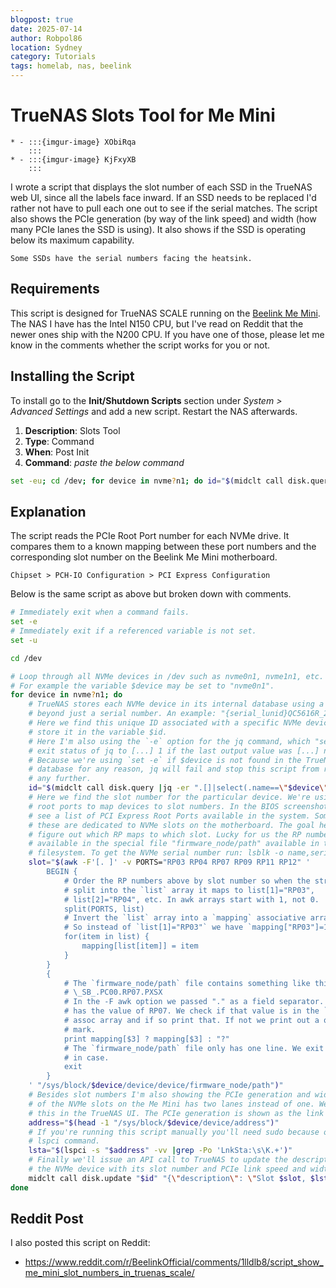 ```yaml
---
blogpost: true
date: 2025-07-14
author: Robpol86
location: Sydney
category: Tutorials
tags: homelab, nas, beelink
---
```


# TrueNAS Slots Tool for Me Mini

```{list-table}
* - :::{imgur-image} XObiRqa
    :::
* - :::{imgur-image} KjFxyXB
    :::
```

I wrote a script that displays the slot number of each SSD in the TrueNAS web UI, since all the labels face inward. If an SSD
needs to be replaced I'd rather not have to pull each one out to see if the serial matches. The script also shows the PCIe
generation (by way of the link speed) and width (how many PCIe lanes the SSD is using). It also shows if the SSD is operating
below its maximum capability.

```{imgur-figure} OSU97Ou
Some SSDs have the serial numbers facing the heatsink.
```

## Requirements

This script is designed for TrueNAS SCALE running on the [Beelink Me Mini](https://www.bee-link.com/products/beelink-me-mini-n150).
The NAS I have has the Intel N150 CPU, but I've read on Reddit that the newer ones ship with the N200 CPU. If you have one of
those, please let me know in the comments whether the script works for you or not.

## Installing the Script

To install go to the **Init/Shutdown Scripts** section under *System > Advanced Settings* and add a new script. Restart the
NAS afterwards.

1. **Description**: Slots Tool
1. **Type**: Command
1. **When**: Post Init
1. **Command**: *paste the below command*

```bash
set -eu; cd /dev; for device in nvme?n1; do id="$(midclt call disk.query |jq -er ".[]|select(.name==\"$device\").identifier")"; slot="$(awk -F'[. ]' -v PORTS="RP03 RP04 RP07 RP09 RP11 RP12" 'BEGIN{split(PORTS, list); for(item in list) mapping[list[item]] = item} {print mapping[$3] ? mapping[$3] : "?"; exit}' "/sys/block/$device/device/device/firmware_node/path")"; address="$(head -1 "/sys/block/$device/device/address")"; lsta="$(lspci -s "$address" -vv |grep -Po 'LnkSta:\s\K.+')"; midclt call disk.update "$id" "{\"description\": \"Slot $slot, $lsta\"}"; done
```

## Explanation

The script reads the PCIe Root Port number for each NVMe drive. It compares them to a known mapping between these port
numbers and the corresponding slot number on the Beelink Me Mini motherboard.

```{imgur-figure} khZAZAw
Chipset > PCH-IO Configuration > PCI Express Configuration
```

Below is the same script as above but broken down with comments.

```bash
# Immediately exit when a command fails.
set -e
# Immediately exit if a referenced variable is not set.
set -u

cd /dev

# Loop through all NVMe devices in /dev such as nvme0n1, nvme1n1, etc.
# For example the variable $device may be set to "nvme0n1".
for device in nvme?n1; do
    # TrueNAS stores each NVMe device in its internal database using a unique ID
    # beyond just a serial number. An example: "{serial_lunid}QC5616R_25012616c"
    # Here we find this unique ID associated with a specific NVMe device and
    # store it in the variable $id.
    # Here I'm also using the `-e` option for the jq command, which "sets the
    # exit status of jq to [...] 1 if the last output value was [...] null".
    # Because we're using `set -e` if $device is not found in the TrueNAS
    # database for any reason, jq will fail and stop this script from running
    # any further.
    id="$(midclt call disk.query |jq -er ".[]|select(.name==\"$device\").identifier")"
    # Here we find the slot number for the particular device. We're using PCIe
    # root ports to map devices to slot numbers. In the BIOS screenshot above we
    # see a list of PCI Express Root Ports available in the system. Some of
    # these are dedicated to NVMe slots on the motherboard. The goal here is to
    # figure out which RP maps to which slot. Lucky for us the RP number is
    # available in the special file "firmware_node/path" available in the "/sys"
    # filesystem. To get the NVMe serial number run: lsblk -o name,serial
    slot="$(awk -F'[. ]' -v PORTS="RP03 RP04 RP07 RP09 RP11 RP12" '
        BEGIN {
            # Order the RP numbers above by slot number so when the string is
            # split into the `list` array it maps to list[1]="RP03",
            # list[2]="RP04", etc. In awk arrays start with 1, not 0.
            split(PORTS, list)
            # Invert the `list` array into a `mapping` associative array.
            # So instead of `list[1]="RP03"` we have `mapping["RP03"]=1`.
            for(item in list) {
                mapping[list[item]] = item
            }
        }
        {
            # The `firmware_node/path` file contains something like this:
            # \_SB_.PC00.RP07.PXSX
            # In the -F awk option we passed "." as a field separator. So $3
            # has the value of RP07. We check if that value is in the `mapping`
            # assoc array and if so print that. If not we print out a question
            # mark.
            print mapping[$3] ? mapping[$3] : "?"
            # The `firmware_node/path` file only has one line. We exit here just
            # in case.
            exit
        }
    ' "/sys/block/$device/device/device/firmware_node/path")"
    # Besides slot numbers I'm also showing the PCIe generation and width. One
    # of the NVMe slots on the Me Mini has two lanes instead of one. We can show
    # this in the TrueNAS UI. The PCIe generation is shown as the link speed.
    address="$(head -1 "/sys/block/$device/device/address")"
    # If you're running this script manually you'll need sudo because of this
    # lspci command.
    lsta="$(lspci -s "$address" -vv |grep -Po 'LnkSta:\s\K.+')"
    # Finally we'll issue an API call to TrueNAS to update the description for
    # the NVMe device with its slot number and PCIe link speed and width.
    midclt call disk.update "$id" "{\"description\": \"Slot $slot, $lsta\"}"
done
```

## Reddit Post

I also posted this script on Reddit:

* https://www.reddit.com/r/BeelinkOfficial/comments/1lldlb8/script_show_me_mini_slot_numbers_in_truenas_scale/
